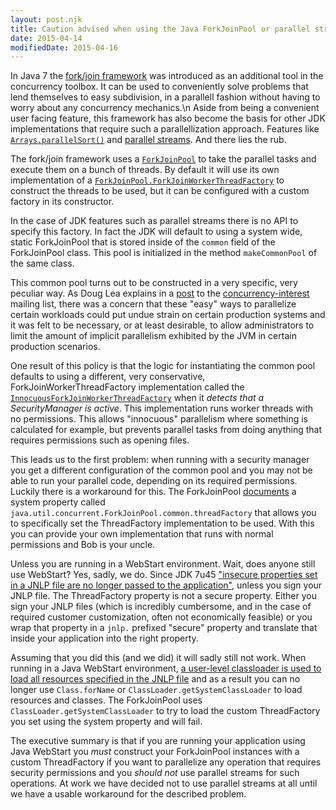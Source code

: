 ```yaml
---
layout: post.njk
title: Caution advised when using the Java ForkJoinPool or parallel streams with a SecurityManager
date: 2015-04-14
modifiedDate: 2015-04-16
---
```


In Java 7 the [fork/join framework](https://docs.oracle.com/javase/tutorial/essential/concurrency/forkjoin.html) was introduced as an additional tool in the concurrency toolbox. It can be used to conveniently solve problems that lend themselves to easy subdivision, in a parallell fashion without having to worry about any concurrency mechanics.\n 
Aside from being a convenient user facing feature, this framework has also become the basis for other JDK implementations that require such a parallellization approach. Features like [`Arrays.parallelSort()`](https://docs.oracle.com/javase/8/docs/api/java/util/Arrays.html) and [parallel streams](https://docs.oracle.com/javase/tutorial/collections/streams/parallelism.html). And there lies the rub.

The fork/join framework uses a [`ForkJoinPool`](https://docs.oracle.com/javase/8/docs/api/java/util/concurrent/ForkJoinPool.html) to take the parallel tasks and execute them on a bunch of threads. By default it will use its own implementation of a [`ForkJoinPool.ForkJoinWorkerThreadFactory`](https://docs.oracle.com/javase/8/docs/api/java/util/concurrent/ForkJoinPool.ForkJoinWorkerThreadFactory.html) to construct the threads to be used, but it can be configured with a custom factory in its constructor.

In the case of JDK features such as parallel streams there is no API to specify this factory. In fact the JDK will default to using a system wide, static ForkJoinPool that is stored inside of the `common` field of the ForkJoinPool class. This pool is initialized in the method `makeCommonPool` of the same class.

This common pool turns out to be constructed in a very specific, very peculiar way. As Doug Lea explains in a [post](http://cs.oswego.edu/pipermail/concurrency-interest/2013-December/012123.html) to the [concurrency-interest](http://cs.oswego.edu/pipermail/concurrency-interest/) mailing list, there was a concern that these "easy" ways to parallelize certain workloads could put undue strain on certain production systems and it was felt to be necessary, or at least desirable, to allow administrators to limit the amount of implicit parallelism exhibited by the JVM in certain production scenarios.

One result of this policy is that the logic for instantiating the common pool defaults to using a different, very conservative, ForkJoinWorkerThreadFactory implementation called the [`InnocuousForkJoinWorkerThreadFactory`](http://hg.openjdk.java.net/jdk8/jdk8/jdk/diff/e2bdddb8bedf/src/share/classes/java/util/concurrent/ForkJoinPool.java) when it _detects that a SecurityManager is active_. This implementation runs worker threads with no permissions. This allows "innocuous" parallelism where something is calculated for example, but prevents parallel tasks from doing anything that requires permissions such as opening files.

This leads us to the first problem: when running with a security manager you get a different configuration of the common pool and you may not be able to run your parallel code, depending on its required permissions. Luckily there is a workaround for this. The ForkJoinPool [documents](https://docs.oracle.com/javase/8/docs/api/java/util/concurrent/ForkJoinPool.html) a system property called `java.util.concurrent.ForkJoinPool.common.threadFactory` that allows you to specifically set the ThreadFactory implementation to be used. With this you can provide your own implementation that runs with normal permissions and Bob is your uncle.

Unless you are running in a WebStart environment. Wait, does anyone still use WebStart? Yes, sadly, we do. Since JDK 7u45 ["insecure properties set in a JNLP file are no longer passed to the application"](https://bugs.openjdk.java.net/browse/JDK-8023821), unless you sign your JNLP file. The ThreadFactory property is not a secure property. Either you sign your JNLP files (which is incredibly cumbersome, and in the case of required customer customization, often not economically feasible) or you wrap that property in a `jnlp.` prefixed "secure" property and translate that inside your application into the right property.

Assuming that you did this (and we did) it will sadly still not work. When running in a Java WebStart environment, [a user-level classloader is used to load all resources specified in the JNLP file](https://docs.oracle.com/javase/8/docs/technotes/guides/javaws/developersguide/faq.html#s211) and as a result you can no longer use `Class.forName` or `ClassLoader.getSystemClassLoader` to load resources and classes. The ForkJoinPool uses `ClassLoader.getSystemClassLoader` to try to load the custom ThreadFactory you set using the system property and will fail.

The executive summary is that if you are running your application using Java WebStart you _must_ construct your ForkJoinPool instances with a custom ThreadFactory if you want to parallelize any operation that requires security permissions and you _should not_ use parallel streams for such operations. At work we have decided not to use parallel streams at all until we have a usable workaround for the described problem.
